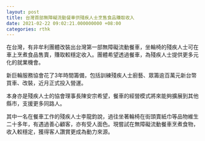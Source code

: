 ```yaml
---
layout: post
title: 台灣首部無障礙流動餐車供殘疾人士烹售食品賺取收入
date: 2021-02-22 09:02:21.000000000 +08:00
categories: rthk
---
```


在台灣，有非牟利團體改裝出台灣第一部無障礙流動餐車，坐輪椅的殘疾人士可在車上烹煮食品售賣，賺取較穩定收入。團體希望透過餐車，為殘疾人士提供更多元化的就業機會。

新巨輪服務協會花了3年時間籌備，包括訓練殘疾人士廚藝、眾籌逾百萬元新台幣買車、改裝，近月正式投入營運。

本身亦是殘疾人士的協會理事長陳安宗希望，餐車的經營模式將來能夠擴展到其他縣市，支援更多同路人。

其中一名在餐車工作的殘疾人士李龍鈞說，過往坐著輪椅在街頭賣紙巾等品物維生二十多年，有遇過善心顧客，亦有受人面色。現嘗試在無障礙流動餐車烹煮食物，收入較穩定，獲得客人讚賞更成為動力來源。
